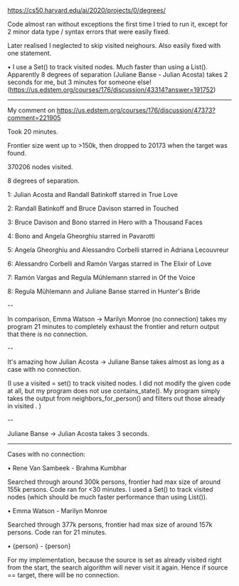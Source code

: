 https://cs50.harvard.edu/ai/2020/projects/0/degrees/

Code almost ran without exceptions the first time I tried to run it, except for 2 minor data type / syntax errors that were easily fixed.

Later realised I neglected to skip visited neighours. Also easily fixed with one statement.

• I use a Set() to track visited nodes. Much faster than using a List(). Apparently 8 degrees of separation (Juliane Banse - Julian Acosta) takes 2 seconds for me, but 3 minutes for someone else! (https://us.edstem.org/courses/176/discussion/43314?answer=191752)

---

My comment on https://us.edstem.org/courses/176/discussion/47373?comment=221905

Took 20 minutes.

Frontier size went up to >150k, then dropped to 20173 when the target was found.

370206 nodes visited.

8 degrees of separation.

1: Julian Acosta and Randall Batinkoff starred in True Love

2: Randall Batinkoff and Bruce Davison starred in Touched

3: Bruce Davison and Bono starred in Hero with a Thousand Faces

4: Bono and Angela Gheorghiu starred in Pavarotti

5: Angela Gheorghiu and Alessandro Corbelli starred in Adriana Lecouvreur

6: Alessandro Corbelli and Ramón Vargas starred in The Elixir of Love

7: Ramón Vargas and Regula Mühlemann starred in Of the Voice

8: Regula Mühlemann and Juliane Banse starred in Hunter's Bride

--

In comparison, Emma Watson -> Marilyn Monroe (no connection) takes my program 21 minutes to completely exhaust the frontier and return output that there is no connection.

--

It's amazing how Julian Acosta -> Juliane Banse takes almost as long as a case with no connection.

(I use a visited = set() to track visited nodes. I did not modify the given code at all, but my program does not use contains_state(). My program simply takes the output from neighbors_for_person() and filters out those already in visited . )

--

Juliane Banse -> Julian Acosta takes 3 seconds.

---

Cases with no connection:

• Rene Van Sambeek - Brahma Kumbhar

Searched through around 300k persons, frontier had max size of around 155k persons. Code ran for <30 minutes. I used a Set() to track visited nodes (which should be much faster performance than using List()).

• Emma Watson - Marilyn Monroe

Searched through 377k persons, frontier had max size of around 157k persons. Code ran for 21 minutes.

• {person} - {person}

For my implementation, because the source is set as already visited right from the start, the search algorithm will never visit it again. Hence if source == target, there will be no connection.
